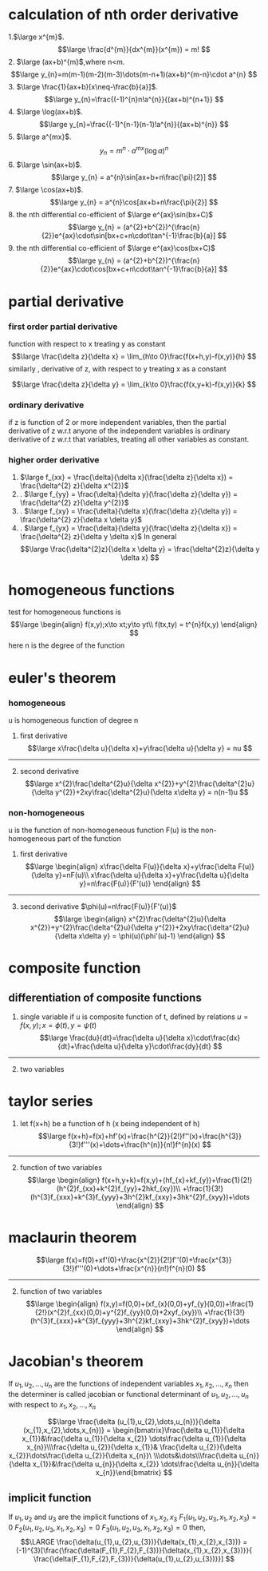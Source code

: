 # calculation of nth order derivative
1.$\large x^{m}$.
$$\large
\frac{d^{m}}{dx^{m}}(x^{m}) = m!
$$
2. $\large (ax+b)^{m}$,where n<m.
$$\large
y_{n}=m(m-1)(m-2)(m-3)\dots(m-n+1)(ax+b)^{m-n}\cdot a^{n}
$$
3. $\large \frac{1}{ax+b}[x\neq-\frac{b}{a}]$.
$$\large
y_{n}=\frac{(-1)^{n}n!a^{n}}{(ax+b)^{n+1}}
$$
4. $\large \log(ax+b)$.
$$\large
y_{n}=\frac{(-1)^{n-1}(n-1)!a^{n}}{(ax+b)^{n}}
$$
5. $\large a^{mx}$.
$$
y_{n}=m^{n}\cdot a^{mx}(\log a)^{n}
$$
6. $\large \sin(ax+b)$.
$$\large
y_{n} = a^{n}\sin[ax+b+n\frac{\pi}{2}]
$$
7. $\large \cos(ax+b)$.
$$\large
y_{n} = a^{n}\cos[ax+b+n\frac{\pi}{2}]
$$
8. the nth differential co-efficient of $\large e^{ax}\sin(bx+C)$
$$\large
y_{n} = (a^{2}+b^{2})^{\frac{n}{2}}e^{ax}\cdot\sin[bx+c+n\cdot\tan^{-1}\frac{b}{a}]
$$
9. the nth differential co-efficient of $\large e^{ax}\cos(bx+C)$
$$\large
y_{n} = (a^{2}+b^{2})^{\frac{n}{2}}e^{ax}\cdot\cos[bx+c+n\cdot\tan^{-1}\frac{b}{a}]
$$
# partial derivative
### first order partial derivative
function with respect to x treating y as constant
$$\large
\frac{\delta z}{\delta x} = \lim_{h\to 0}\frac{f(x+h,y)-f(x,y)}{h}
$$
similarly , derivative of z, with respect to y treating x as a constant

$$\large
\frac{\delta z}{\delta y} = \lim_{k\to 0}\frac{f(x,y+k)-f(x,y)}{k}
$$
### ordinary derivative
if z is function of 2 or more independent variables, then the partial derivative of z w.r.t anyone of the independent variables is ordinary derivative of z w.r.t that variables, treating all other variables as constant.
### higher order derivative

1. $\large f_{xx} = \frac{\delta}{\delta x}(\frac{\delta z}{\delta x}) = \frac{\delta^{2} z}{\delta x^{2}}$
2. . $\large f_{yy} = \frac{\delta}{\delta y}(\frac{\delta z}{\delta y}) = \frac{\delta^{2} z}{\delta y^{2}}$
3. . $\large f_{xy} = \frac{\delta}{\delta x}(\frac{\delta z}{\delta y}) = \frac{\delta^{2} z}{\delta x \delta y}$
4. . $\large f_{yx} = \frac{\delta}{\delta y}(\frac{\delta z}{\delta x}) = \frac{\delta^{2} z}{\delta y \delta x}$
In general
$$\large
\frac{\delta^{2}z}{\delta x \delta y} = \frac{\delta^{2}z}{\delta y \delta x}
$$
# homogeneous functions
test for homogeneous functions is
$$\large
\begin{align}
f(x,y);x\to xt;y\to yt\\
f(tx,ty) = t^{n}f(x,y)
\end{align}
$$
here n is the degree of the function

# euler's theorem
### homogeneous
u is homogeneous function of degree n
1.  first derivative
$$\large
x\frac{\delta u}{\delta x}+y\frac{\delta u}{\delta y} = nu
$$
---
2. second derivative
$$\large
x^{2}\frac{\delta^{2}u}{\delta x^{2}}+y^{2}\frac{\delta^{2}u}{\delta y^{2}}+2xy\frac{\delta^{2}u}{\delta x\delta y} = n(n-1)u
$$

### non-homogeneous
u is the function of non-homogeneous function
F(u) is the non-homogeneous part of the function
1. first derivative
$$\large
\begin{align}
x\frac{\delta F(u)}{\delta x}+y\frac{\delta F(u)}{\delta y}=nF(u)\\
x\frac{\delta u}{\delta x}+y\frac{\delta u}{\delta y}=n\frac{F(u)}{F'(u)}
\end{align}
$$
---
3. second derivative
$\phi(u)=n\frac{F(u)}{F'(u)}$
$$\large
\begin{align}
x^{2}\frac{\delta^{2}u}{\delta x^{2}}+y^{2}\frac{\delta^{2}u}{\delta y^{2}}+2xy\frac{\delta^{2}u}{\delta x\delta y} = \phi(u)(\phi'(u)-1)
\end{align}
$$

# composite function
## differentiation of composite functions
1. single variable
if u is composite function of t, defined by relations $u=f(x,y);x=\phi(t),y=\psi(t)$
$$\large
\frac{du}{dt}=\frac{\delta u}{\delta x}\cdot\frac{dx}{dt}+\frac{\delta u}{\delta y}\cdot\frac{dy}{dt}
$$
---
2. two variables

# taylor series
1. let f(x+h) be a function of h (x being independent of h)
$$\large
f(x+h)=f(x)+hf'(x)+\frac{h^{2}}{2!}f''(x)+\frac{h^{3}}{3!}f'''(x)+\dots+\frac{h^{n}}{n!}f^{n}(x)
$$
---
2. function of two variables
$$\large
\begin{align}
f(x+h,y+k)=f(x,y)+(hf_{x}+kf_{y})+\frac{1}{2!}(h^{2}f_{xx}+k^{2}f_{yy}+2hkf_{xy})\\
+\frac{1}{3!}(h^{3}f_{xxx}+k^{3}f_{yyy}+3h^{2}kf_{xxy}+3hk^{2}f_{xyy})+\dots
\end{align}
$$
# maclaurin theorem
$$\large
f(x)=f(0)+xf'(0)+\frac{x^{2}}{2!}f''(0)+\frac{x^{3}}{3!}f'''(0)+\dots+\frac{x^{n}}{n!}f^{n}(0)
$$

---
2. function of two variables
$$\large
\begin{align}
f(x,y)=f(0,0)+(xf_{x}(0,0)+yf_{y}(0,0))+\frac{1}{2!}(x^{2}f_{xx}(0,0)+y^{2}f_{yy}(0,0)+2xyf_{xy})\\
+\frac{1}{3!}(h^{3}f_{xxx}+k^{3}f_{yyy}+3h^{2}kf_{xxy}+3hk^{2}f_{xyy})+\dots
\end{align}
$$

# Jacobian's theorem

If $u_{1},u_{2},\dots,u_{n}$ are the functions of independent variables $x_{1},x_{2},\dots,x_{n}$
then the determiner is called jacobian or functional determinant of $u_{1},u_{2},\dots,u_{n}$
with respect to $x_{1},x_{2},\dots,x_{n}$


$$\large
\frac{\delta (u_{1},u_{2},\dots,u_{n})}{\delta (x_{1},x_{2},\dots,x_{n})}
= \begin{bmatrix}\frac{\delta u_{1}}{\delta x_{1}}&\frac{\delta u_{1}}{\delta x_{2}}
\dots\frac{\delta u_{1}}{\delta x_{n}}\\\frac{\delta u_{2}}{\delta x_{1}}&
\frac{\delta u_{2}}{\delta x_{2}}\dots\frac{\delta u_{2}}{\delta x_{n}}\
\\\dots&\dots\\\frac{\delta u_{n}}{\delta x_{1}}&\frac{\delta u_{n}}{\delta x_{2}}
\dots\frac{\delta u_{n}}{\delta x_{n}}\end{bmatrix}
$$

## implicit function

If $u_{1},u_{2}$ and $u_{3}$ are the implicit functions of $x_{1},x_{2},x_{3}$ 
$F_{1}(u_{1},u_{2},u_{3},x_{1},x_{2},x_{3})=0$
$F_{2}(u_{1},u_{2},u_{3},x_{1},x_{2},x_{3})=0$
$F_{3}(u_{1},u_{2},u_{3},x_{1},x_{2},x_{3})=0$
then, 
$$\LARGE
\frac{\delta(u_{1},u_{2},u_{3})}{\delta(x_{1},x_{2},x_{3})} = 
(-1)^{3}[\frac{\frac{\delta(F_{1},F_{2},F_{3})}{\delta(x_{1},x_{2},x_{3})}}{
\frac{\delta(F_{1},F_{2},F_{3})}{\delta(u_{1},u_{2},u_{3})}}]
$$


